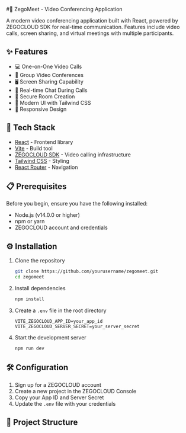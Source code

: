  #🎥 ZegoMeet - Video Conferencing Application

A modern video conferencing application built with React, powered by ZEGOCLOUD SDK for real-time communication. Features include video calls, screen sharing, and virtual meetings with multiple participants.

## ✨ Features

- 💻 One-on-One Video Calls
- 👥 Group Video Conferences
- 🖥️ Screen Sharing Capability
- 💬 Real-time Chat During Calls
- 🔐 Secure Room Creation
- 🎨 Modern UI with Tailwind CSS
- 📱 Responsive Design

## 🚀 Tech Stack

- [React](https://reactjs.org/) - Frontend library
- [Vite](https://vitejs.dev/) - Build tool
- [ZEGOCLOUD SDK](https://www.zegocloud.com/) - Video calling infrastructure
- [Tailwind CSS](https://tailwindcss.com/) - Styling
- [React Router](https://reactrouter.com/) - Navigation

## 📋 Prerequisites

Before you begin, ensure you have the following installed:
- Node.js (v14.0.0 or higher)
- npm or yarn
- ZEGOCLOUD account and credentials

## ⚙️ Installation

1. Clone the repository
    ```bash
    git clone https://github.com/yourusername/zegomeet.git
    cd zegomeet
    ```

2. Install dependencies
    ```bash
    npm install
    ```

3. Create a `.env` file in the root directory
    ```env
    VITE_ZEGOCLOUD_APP_ID=your_app_id
    VITE_ZEGOCLOUD_SERVER_SECRET=your_server_secret
    ```

4. Start the development server
    ```bash
    npm run dev
    ```

## 🛠️ Configuration

1. Sign up for a ZEGOCLOUD account
2. Create a new project in the ZEGOCLOUD Console
3. Copy your App ID and Server Secret
4. Update the `.env` file with your credentials

## 📁 Project Structure

